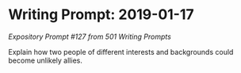 # Writing Prompt: 2019-01-17

_Expository Prompt #127 from 501 Writing Prompts_

Explain how two people of different interests and backgrounds could become
unlikely allies.

